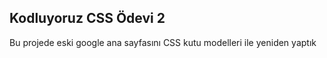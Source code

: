 ## Kodluyoruz CSS Ödevi 2
Bu projede eski google ana sayfasını CSS kutu modelleri ile yeniden yaptık